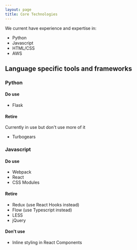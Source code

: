 ```yaml
---
layout: page
title: Core Technologies
---
```


We current have experience and expertise in:

* Python
* Javascript
* HTML/CSS
* AWS

## Language specific tools and frameworks

### Python

#### Do use

* Flask

#### Retire

Currently in use but don't use more of it

* Turbogears

### Javascript

#### Do use

* Webpack
* React
* CSS Modules

#### Retire

* Redux (use React Hooks instead)
* Flow (use Typescript instead)
* LESS
* jQuery

#### Don't use

* Inline styling in React Components
